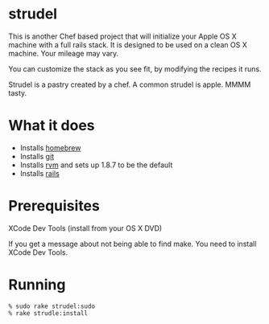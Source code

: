 strudel
=======

This is another Chef based project that will initialize your Apple OS X machine with a full rails stack.
It is designed to be used on a clean OS X machine.  Your mileage may vary.

You can customize the stack as you see fit, by modifying the recipes it runs.

Strudel is a pastry created by a chef. A common strudel is apple.  MMMM tasty.

What it does
============

* Installs [homebrew]
* Installs [git]
* Installs [rvm] and sets up 1.8.7 to be the default
* Installs [rails]

Prerequisites
=============
XCode Dev Tools  (install from your OS X DVD)

If you get a message about not being able to find make.  You need to install XCode Dev Tools.

Running
=======

    % sudo rake strudel:sudo
    % rake strudle:install

[git]: http://git-scm.com/
[rvm]: http://rvm.beginrescueend.com
[mysql]: http://www.mysql.com/
[homebrew]: http://github.com/mxcl/homebrew
[memcached]: http://memcached.org/
[postgresql]: http://www.postgresql.org/
[rails]: http://rubyonrails.org/
